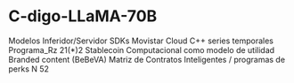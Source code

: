 # C-digo-LLaMA-70B 
Modelos Inferidor/Servidor SDKs Movistar Cloud C++ series temporales
Programa_Rz 21(*)2 Stablecoin Computacional como modelo de utilidad  Branded content (BeBeVA)
Matriz de Contratos Inteligentes /
programas de perks
N
52

